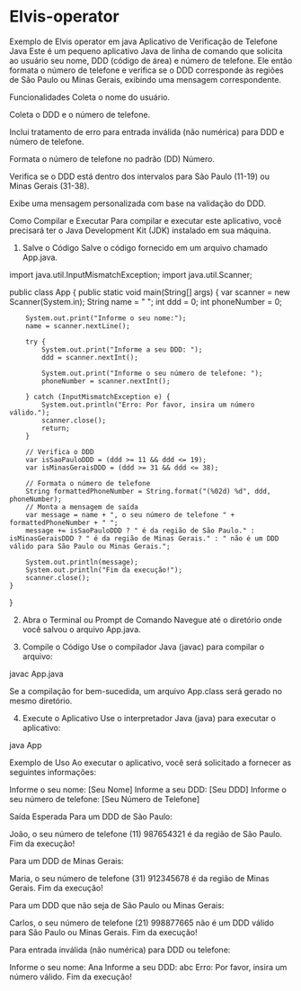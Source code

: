 # Elvis-operator
Exemplo de Elvis operator em java
Aplicativo de Verificação de Telefone Java
Este é um pequeno aplicativo Java de linha de comando que solicita ao usuário seu nome, DDD (código de área) e número de telefone. Ele então formata o número de telefone e verifica se o DDD corresponde às regiões de São Paulo ou Minas Gerais, exibindo uma mensagem correspondente.

Funcionalidades
Coleta o nome do usuário.

Coleta o DDD e o número de telefone.

Inclui tratamento de erro para entrada inválida (não numérica) para DDD e número de telefone.

Formata o número de telefone no padrão (DD) Número.

Verifica se o DDD está dentro dos intervalos para São Paulo (11-19) ou Minas Gerais (31-38).

Exibe uma mensagem personalizada com base na validação do DDD.

Como Compilar e Executar
Para compilar e executar este aplicativo, você precisará ter o Java Development Kit (JDK) instalado em sua máquina.

1. Salve o Código
Salve o código fornecido em um arquivo chamado App.java.

import java.util.InputMismatchException;
import java.util.Scanner;

public class App {
    public static void main(String[] args) {
        var scanner = new Scanner(System.in);
        String name = " ";
        int ddd = 0;
        int phoneNumber = 0;

        System.out.print("Informe o seu nome:");
        name = scanner.nextLine();

        try {
            System.out.print("Informe a seu DDD: ");
            ddd = scanner.nextInt();

            System.out.print("Informe o seu número de telefone: ");
            phoneNumber = scanner.nextInt();

        } catch (InputMismatchException e) {
            System.out.println("Erro: Por favor, insira um número válido.");
            scanner.close();
            return;
        }

        // Verifica o DDD
        var isSaoPauloDDD = (ddd >= 11 && ddd <= 19);
        var isMinasGeraisDDD = (ddd >= 31 && ddd <= 38);

        // Formata o número de telefone
        String formattedPhoneNumber = String.format("(%02d) %d", ddd, phoneNumber);
        // Monta a mensagem de saída
        var message = name + ", o seu número de telefone " + formattedPhoneNumber + " ";
        message += isSaoPauloDDD ? " é da região de São Paulo." : isMinasGeraisDDD ? " é da região de Minas Gerais." : " não é um DDD válido para São Paulo ou Minas Gerais.";

        System.out.println(message);
        System.out.println("Fim da execução!");
        scanner.close();
    }
}

2. Abra o Terminal ou Prompt de Comando
Navegue até o diretório onde você salvou o arquivo App.java.

3. Compile o Código
Use o compilador Java (javac) para compilar o arquivo:

javac App.java

Se a compilação for bem-sucedida, um arquivo App.class será gerado no mesmo diretório.

4. Execute o Aplicativo
Use o interpretador Java (java) para executar o aplicativo:

java App

Exemplo de Uso
Ao executar o aplicativo, você será solicitado a fornecer as seguintes informações:

Informe o seu nome: [Seu Nome]
Informe a seu DDD: [Seu DDD]
Informe o seu número de telefone: [Seu Número de Telefone]

Saída Esperada
Para um DDD de São Paulo:

João, o seu número de telefone (11) 987654321 é da região de São Paulo.
Fim da execução!

Para um DDD de Minas Gerais:

Maria, o seu número de telefone (31) 912345678 é da região de Minas Gerais.
Fim da execução!

Para um DDD que não seja de São Paulo ou Minas Gerais:

Carlos, o seu número de telefone (21) 998877665 não é um DDD válido para São Paulo ou Minas Gerais.
Fim da execução!

Para entrada inválida (não numérica) para DDD ou telefone:

Informe o seu nome: Ana
Informe a seu DDD: abc
Erro: Por favor, insira um número válido.
Fim da execução!
